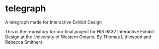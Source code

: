 # telegraph
A telegraph made for Interactive Exhibit Design

This is the repository for our final project for HIS 9832 Interactive Exhibit Design at the University of Western Ontario. By Thomas Littlewood and Rebecca Smithers.
